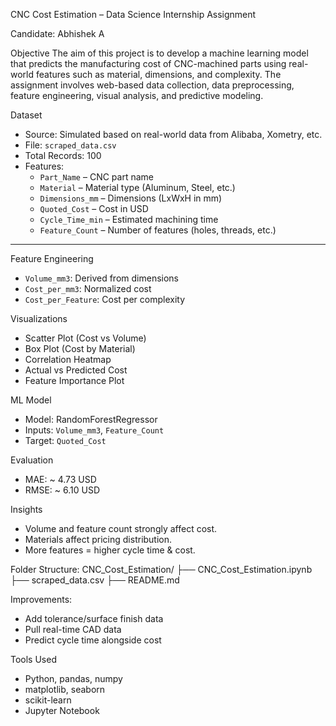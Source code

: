 CNC Cost Estimation – Data Science Internship Assignment

 Candidate: Abhishek A



 Objective
The aim of this project is to develop a machine learning model that predicts the manufacturing cost of CNC-machined parts using real-world features such as material, dimensions, and complexity. The assignment involves web-based data collection, data preprocessing, feature engineering, visual analysis, and predictive modeling.

 Dataset
- Source: Simulated based on real-world data from Alibaba, Xometry, etc.
- File: `scraped_data.csv`
- Total Records: 100
- Features:
  - `Part_Name` – CNC part name
  - `Material` – Material type (Aluminum, Steel, etc.)
  - `Dimensions_mm` – Dimensions (LxWxH in mm)
  - `Quoted_Cost` – Cost in USD
  - `Cycle_Time_min` – Estimated machining time
  - `Feature_Count` – Number of features (holes, threads, etc.)

---

 Feature Engineering
- `Volume_mm3`: Derived from dimensions
- `Cost_per_mm3`: Normalized cost
- `Cost_per_Feature`: Cost per complexity



 Visualizations
- Scatter Plot (Cost vs Volume)
- Box Plot (Cost by Material)
- Correlation Heatmap
- Actual vs Predicted Cost
- Feature Importance Plot



 ML Model
- Model: RandomForestRegressor
- Inputs: `Volume_mm3`, `Feature_Count`
- Target: `Quoted_Cost`

Evaluation
- MAE: ~ 4.73 USD
- RMSE: ~ 6.10 USD



 Insights
- Volume and feature count strongly affect cost.
- Materials affect pricing distribution.
- More features = higher cycle time & cost.



 Folder Structure:
CNC_Cost_Estimation/
├── CNC_Cost_Estimation.ipynb
├── scraped_data.csv
├── README.md

 Improvements:
- Add tolerance/surface finish data
- Pull real-time CAD data
- Predict cycle time alongside cost

Tools Used
- Python, pandas, numpy
- matplotlib, seaborn
- scikit-learn
- Jupyter Notebook

